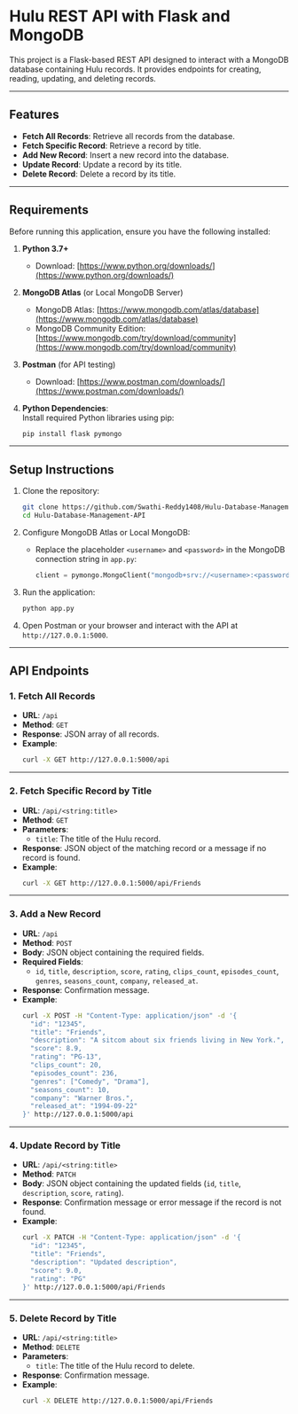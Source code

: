 
# Hulu REST API with Flask and MongoDB

This project is a Flask-based REST API designed to interact with a MongoDB database containing Hulu records. It provides endpoints for creating, reading, updating, and deleting records.

---

## Features

- **Fetch All Records**: Retrieve all records from the database.
- **Fetch Specific Record**: Retrieve a record by title.
- **Add New Record**: Insert a new record into the database.
- **Update Record**: Update a record by its title.
- **Delete Record**: Delete a record by its title.

---

## Requirements

Before running this application, ensure you have the following installed:

1. **Python 3.7+**  
   - Download: [https://www.python.org/downloads/](https://www.python.org/downloads/)

2. **MongoDB Atlas** (or Local MongoDB Server)  
   - MongoDB Atlas: [https://www.mongodb.com/atlas/database](https://www.mongodb.com/atlas/database)  
   - MongoDB Community Edition: [https://www.mongodb.com/try/download/community](https://www.mongodb.com/try/download/community)

3. **Postman** (for API testing)  
   - Download: [https://www.postman.com/downloads/](https://www.postman.com/downloads/)

4. **Python Dependencies**:  
   Install required Python libraries using pip:  
   ```bash
   pip install flask pymongo
   ```

---

## Setup Instructions

1. Clone the repository:  
   ```bash
   git clone https://github.com/Swathi-Reddy1408/Hulu-Database-Management-API.git
   cd Hulu-Database-Management-API
   ```

2. Configure MongoDB Atlas or Local MongoDB:  
   - Replace the placeholder `<username>` and `<password>` in the MongoDB connection string in `app.py`:  
     ```python
     client = pymongo.MongoClient("mongodb+srv://<username>:<password>@cluster0.hlrnkae.mongodb.net/?retryWrites=true&w=majority")
     ```

3. Run the application:  
   ```bash
   python app.py
   ```

4. Open Postman or your browser and interact with the API at `http://127.0.0.1:5000`.

---

## API Endpoints

### 1. **Fetch All Records**  
   - **URL**: `/api`  
   - **Method**: `GET`  
   - **Response**: JSON array of all records.  
   - **Example**:  
     ```bash
     curl -X GET http://127.0.0.1:5000/api
     ```

---

### 2. **Fetch Specific Record by Title**  
   - **URL**: `/api/<string:title>`  
   - **Method**: `GET`  
   - **Parameters**:  
     - `title`: The title of the Hulu record.  
   - **Response**: JSON object of the matching record or a message if no record is found.  
   - **Example**:  
     ```bash
     curl -X GET http://127.0.0.1:5000/api/Friends
     ```

---

### 3. **Add a New Record**  
   - **URL**: `/api`  
   - **Method**: `POST`  
   - **Body**: JSON object containing the required fields.  
   - **Required Fields**:  
     - `id`, `title`, `description`, `score`, `rating`, `clips_count`, `episodes_count`, `genres`, `seasons_count`, `company`, `released_at`.  
   - **Response**: Confirmation message.  
   - **Example**:  
     ```bash
     curl -X POST -H "Content-Type: application/json" -d '{
       "id": "12345",
       "title": "Friends",
       "description": "A sitcom about six friends living in New York.",
       "score": 8.9,
       "rating": "PG-13",
       "clips_count": 20,
       "episodes_count": 236,
       "genres": ["Comedy", "Drama"],
       "seasons_count": 10,
       "company": "Warner Bros.",
       "released_at": "1994-09-22"
     }' http://127.0.0.1:5000/api
     ```

---

### 4. **Update Record by Title**  
   - **URL**: `/api/<string:title>`  
   - **Method**: `PATCH`  
   - **Body**: JSON object containing the updated fields (`id`, `title`, `description`, `score`, `rating`).  
   - **Response**: Confirmation message or error message if the record is not found.  
   - **Example**:  
     ```bash
     curl -X PATCH -H "Content-Type: application/json" -d '{
       "id": "12345",
       "title": "Friends",
       "description": "Updated description",
       "score": 9.0,
       "rating": "PG"
     }' http://127.0.0.1:5000/api/Friends
     ```

---

### 5. **Delete Record by Title**  
   - **URL**: `/api/<string:title>`  
   - **Method**: `DELETE`  
   - **Parameters**:  
     - `title`: The title of the Hulu record to delete.  
   - **Response**: Confirmation message.  
   - **Example**:  
     ```bash
     curl -X DELETE http://127.0.0.1:5000/api/Friends
     ```
